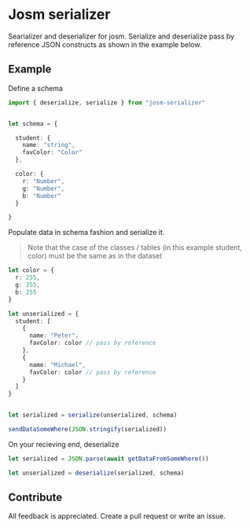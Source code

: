 # Josm serializer

Searializer and deserializer for josm. Serialize and deserialize pass by reference JSON constructs as shown in the example below.


## Example

Define a schema

```ts
import { deserialize, serialize } from "josm-serializer"


let schema = {

  student: {
    name: "string",
    favColor: "Color"
  },

  color: {
    r: "Number",
    g: "Number",
    b: "Number"
  }

}
```

Populate data in schema fashion and serialize it.

> Note that the case of the classes / tables (in this example student, color) must be the same as in the dataset

```ts
let color = {
  r: 255,
  g: 255,
  b: 255
}

let unserialized = {
  student: [
    {
      name: "Peter",
      favColor: color // pass by reference
    },
    {
      name: "Michael",
      favColor: color // pass by reference
    }
  ]
}


let serialized = serialize(unserialized, schema)

sendDataSomeWhere(JSON.stringify(serialized))
```

On your recieving end, deserialize

```ts
let serialized = JSON.parse(await getDataFromSomeWhere())

let unserialized = deserialize(serialized, schema)
```





## Contribute

All feedback is appreciated. Create a pull request or write an issue.
